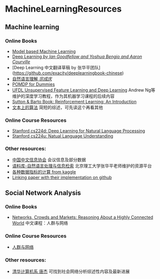 # MachineLearningResources
## Machine learning
### Online Books 
- [Model based Machine Learning](http://mbmlbook.com/toc.html)
- [Deep Learning *by Ian Goodfellow and Yoshua Bengio and Aaron Courville*](https://www.deeplearningbook.org/)
- [Deep Learning 中文翻译草稿 by 张华平团队] (https://github.com/exacity/deeplearningbook-chinese)
- [自然语言理解 *宗成庆*](http://www.nlpr.ia.ac.cn/cip/ZongReportandLecture/ReportandLectureIndex.htm)
- [POMDP for Dummies](http://www.pomdp.org/tutorial/)
- [UFDL Unsupervised Feature Learning and Deep Learning](http://deeplearning.stanford.edu/wiki/index.php/UFLDL_Tutorial) Andrew Ng等维护的深度学习教程，作为其机器学习课程的后续内容
- [Sutton & Barto Book: Reinforcement Learning: An Introduction](https://webdocs.cs.ualberta.ca/~sutton/book/the-book.html)
- [文本上的算法](https://github.com/yanxionglu/text_pdf) 简短的综述，可先读这个再看其他

### Online Course Resources
- [Stanford cs224d: Deep Learning for Natural Language Processing](http://cs224d.stanford.edu/syllabus.html)
- [Stanford cs224u: Natual Language Understanding](http://web.stanford.edu/class/cs224u/)

### Other resources:
- [中国中文信息协会](http://www.cipsc.org.cn/) 会议信息及部分数据
- [语料库-自然语言处理与信息检索](http://www.nlpir.org/?action-category-catid-28) 北京理工大学张华平老师维护的资源平台
- [各种数据指标的计算 from kaggle](https://www.kaggle.com/wiki/Metrics)
- [Linking paper with their implementation on github](http://www.gitxiv.com/)

## Social Network Analysis
### Online Books
- [Networks, Crowds and Markets: Reasoning About a Highly Connected World](http://www.cs.cornell.edu/home/kleinber/networks-book/) 中文课程：人群与网络

### Online Course Resources
- [人群与网络](http://www.chinesemooc.org/mooc/4406)

### Other resources:
- [清华计算机系 唐杰](http://keg.cs.tsinghua.edu.cn/jietang/) 可找到社会网络分析综述性内容及最新进展
